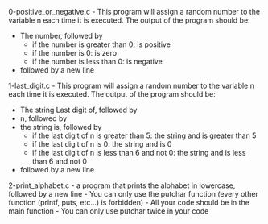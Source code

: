 0-positive_or_negative.c - This program will assign a random number to the variable n each time it is executed. The output of the program should be:
- The number, followed by
  - if the number is greater than 0: is positive
  - if the number is 0: is zero
  - if the number is less than 0: is negative 
 - followed by a new line

1-last_digit.c - This program will assign a random number to the variable n each time it is executed. The output of the program should be:
 - The string Last digit of, followed by
 - n, followed by
 - the string is, followed by
    - if the last digit of n is greater than 5: the string and is greater than 5
    - if the last digit of n is 0: the string and is 0
    - if the last digit of n is less than 6 and not 0: the string and is less than 6 and not 0
 - followed by a new line

2-print_alphabet.c - a program that prints the alphabet in lowercase, followed by a new line
    - You can only use the putchar function (every other function (printf, puts, etc…) is forbidden)
    - All your code should be in the main function
    - You can only use putchar twice in your code
